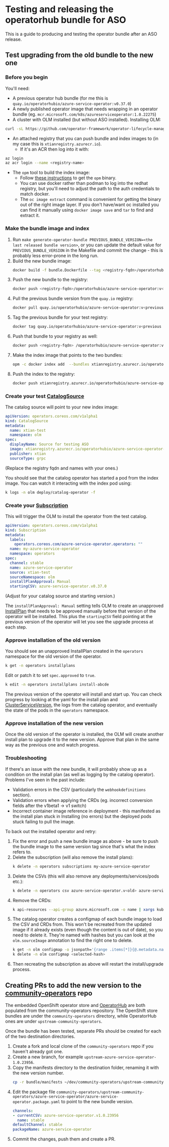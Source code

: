 # Testing and releasing the operatorhub bundle for ASO

This is a guide to producing and testing the operator bundle after an ASO release.

## Test upgrading from the old bundle to the new one

### Before you begin

You'll need:

* A previous operator hub bundle (for me this is `quay.io/operatorhubio/azure-service-operator:v0.37.0`)
* A newly published operator image that needs wrapping in an operator bundle (eg. `mcr.microsoft.com/k8s/azureserviceoperator:1.0.22275`)
* A cluster with OLM installed (but without ASO installed). Installing OLM:
```sh
curl -sL https://github.com/operator-framework/operator-lifecycle-manager/releases/download/v0.18.1/install.sh | bash -s v0.18.1
```
* An attached registry that you can push bundle and index images to (in my case this is `xtianregistry.azurecr.io`).
  * If it's an ACR then log into it with:
```sh
az login
az acr login --name <registry-name>
```
* The `opm` tool to build the index image:
  * Follow [these instructions](https://docs.openshift.com/container-platform/4.5/operators/admin/olm-managing-custom-catalogs.html#olm-installing-opm_olm-managing-custom-catalogs) to get the `opm` binary.
  * You can use docker rather than podman to log into the redhat registry, but you'll need to adjust the path to the auth credentials to match docker.
  * The `oc image extract` command is convenient for getting the binary out of the right image layer. If you don't have/want oc installed you can find it manually using `docker image save` and `tar` to find and extract it.

### Make the bundle image and index

1. Run `make generate-operator-bundle PREVIOUS_BUNDLE_VERSION=<the last released bundle version>`, or you can update the default value for `PREVIOUS_BUNDLE_VERSION` in the Makefile and commit the change - this is probably less error-prone in the long run.
2. Build the new bundle image:
    ```sh
    docker build -f bundle.Dockerfile --tag <registry-fqdn>/operatorhubio/azure-service-operator:v<new operator version> .
    ```
3. Push the new bundle to the registry:
    ```sh
    docker push <registry-fqdn>/operatorhubio/azure-service-operator:v<new operator version>
    ```
4. Pull the previous bundle version from the `quay.io` registry:
    ```sh
    docker pull quay.io/operatorhubio/azure-service-operator:v<previous operator version>
    ```
5. Tag the previous bundle for your test registry:
    ```sh
    docker tag quay.io/operatorhubio/azure-service-operator:v<previous operator version> <registry-fqdn>/operatorhubio/azure-service-operator:v<previous operator version>
    ```
6. Push that bundle to your registry as well:
    ```sh
    docker push <registry-fqdn> /operatorhubio/azure-service-operator:v<previous operator version>
    ```
7. Make the index image that points to the two bundles:
    ```sh
    opm -c docker index add  --bundles xtianregistry.azurecr.io/operatorhubio/azure-service-operator:v0.37.0,xtianregistry.azurecr.io/operatorhubio/azure-service-operator:v1.0.22275 --tag xtianregistry.azurecr.io/operatorhubio/azure-service-operator-index:test1
    ```
8. Push the index to the registry:
    ```sh
    docker push xtianregistry.azurecr.io/operatorhubio/azure-service-operator-index:test1
    ```

### Create your test [CatalogSource](https://docs.openshift.com/container-platform/4.7/rest_api/operatorhub_apis/catalogsource-operators-coreos-com-v1alpha1.html)

The catalog source will point to your new index image:
```yaml
apiVersion: operators.coreos.com/v1alpha1
kind: CatalogSource
metadata:
  name: xtian-test
  namespace: olm
spec:
  displayName: Source for testing ASO
  image: xtianregistry.azurecr.io/operatorhubio/azure-service-operator-index:test1
  publisher: xtian
  sourceType: grpc
```

(Replace the registry fqdn and names with your ones.)

You should see that the catalog operator has started a pod from the index image. You can watch it interacting with the index pod using:
```sh
k logs -n olm deploy/catalog-operator -f
```

### Create your [Subscription](https://docs.openshift.com/container-platform/4.7/rest_api/operatorhub_apis/subscription-operators-coreos-com-v1alpha1.html)

This will trigger the OLM to install the operator from the test catalog.
```yaml
apiVersion: operators.coreos.com/v1alpha1
kind: Subscription
metadata:
  labels:
    operators.coreos.com/azure-service-operator.operators: ""
  name: my-azure-service-operator
  namespace: operators
spec:
  channel: stable
  name: azure-service-operator
  source: xtian-test
  sourceNamespace: olm
  installPlanApproval: Manual
  startingCSV: azure-service-operator.v0.37.0
```

(Adjust for your catalog source and starting version.)

The `installPlanApproval: Manual` setting tells OLM to create an unapproved [InstallPlan](https://docs.openshift.com/container-platform/4.7/rest_api/operatorhub_apis/installplan-operators-coreos-com-v1alpha1.html) that needs to be approved manually before that version of the operator will be installed.
This plus the `startingCSV` field pointing at the previous version of the operator will let you see the upgrade process at each step.

### Approve installation of the old version

You should see an unapproved InstallPlan created in the `operators` namespace for the old version of the operator.
```sh
k get -n operators installplans
```

Edit or patch it to set `spec.approved` to `true`.
```sh
k edit -n operators installplans install-abcde
```

The previous version of the operator will install and start up. You can check progress by looking at the yaml for the install plan and [ClusterServiceVersion](https://docs.openshift.com/container-platform/4.7/rest_api/operatorhub_apis/installplan-operators-coreos-com-v1alpha1.html), the logs from the catalog operator, and eventually the state of the pods in the `operators` namespace.

### Approve installation of the new version

Once the old version of the operator is installed, the OLM will create another install plan to upgrade it to the new version.
Approve that plan in the same way as the previous one and watch progress.

### Troubleshooting

If there's an issue with the new bundle, it will probably show up as a condition on the install plan (as well as logging by the catalog operator).
Problems I've seen in the past include:

* Validation errors in the CSV (particularly the `webhookdefinitions` section).
* Validation errors when applying the CRDs (eg. incorrect conversion fields after the v1beta1 -> v1 switch)
* Incorrect container image reference in deployment - this manifested as the install plan stuck in Installing (no errors) but the deployed pods stuck failing to pull the image.

To back out the installed operator and retry:

1. Fix the error and push a new bundle image as above - be sure to push the bundle image to the same version tag since that's what the index refers to.
2. Delete the subscription (will also remove the install plans):
    ```sh
    k delete -n operators subscriptions my-azure-service-operator
    ```
3. Delete the CSVs (this will also remove any deployments/services/pods etc.):
    ```sh
    k delete -n operators csv azure-service-operator.v<old> azure-service-operator.v<new>
    ```
4. Remove the CRDs:
    ```sh
    k api-resources --api-group azure.microsoft.com -o name | xargs kubectl delete customresourcedefinition
    ```
5. The catalog operator creates a configmap of each bundle image to load the CSV and CRDs from.
This won't be recreated from the updated image if it already exists (even though the content is out of date), so you need to delete it.
They're named with hashes but you can look at the `olm.sourceImage` annotation to find the right one to delete.
    ```sh
    k get -n olm configmap -o jsonpath='{range .items[*]}{@.metadata.name} {@.metadata.annotations.olm\.sourceImage}{"\n"}{end}'
    k delete -n olm configmap <selected-hash>
    ```
6. Then recreating the subscription as above will restart the install/upgrade process.

## Creating PRs to add the new version to the [community-operators](https://github.com/operator-framework/community-operators) repo

The embedded OpenShift operator store and [OperatorHub](https://operatorhub.io) are both populated from the community-operators repository.
The OpenShift store bundles are under the `community-operators` directory, while OperatorHub ones are under `upstream-community-operators`.

Once the bundle has been tested, separate PRs should be created for each of the two destination directories.

1. Create a fork and local clone of the `community-operators` repo if you haven't already got one.
2. Create a new branch, for example `upstream-azure-service-operator-1.0.23956`.
3. Copy the manifests directory to the destination folder, renaming it with the new version number.
     ```sh
     cp -r bundle/manifests ~/dev/community-operators/upstream-community-operators/azure-service-operator/1.0.23956
     ```
 4. Edit the package file `community-operators/upstream-community-operators/azure-service-operator/azure-service-operator.package.yaml` to point to the new bundle version.
     ```yaml
     channels:
     - currentCSV: azure-service-operator.v1.0.23956
       name: stable
     defaultChannel: stable
     packageName: azure-service-operator
     ```
5. Commit the changes, push them and create a PR.
